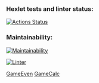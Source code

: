 ### Hexlet tests and linter status:
[![Actions Status](https://github.com/ilnur88/python-project-lvl1/workflows/hexlet-check/badge.svg)](https://github.com/ilnur88/python-project-lvl1/actions)

### Maintainability:
[![Maintainability](https://api.codeclimate.com/v1/badges/a99a88d28ad37a79dbf6/maintainability)](https://codeclimate.com/github/codeclimate/codeclimate/maintainability)

[![Linter](https://github.com/ilnur88/python-project-lvl1/actions/workflows/linter.yml/badge.svg)](https://github.com/ilnur88/python-project-lvl1/actions/workflows/linter.yml)

[GameEven](https://asciinema.org/a/461928)
[GameCalc](https://asciinema.org/a/461945)